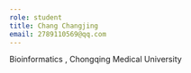```yaml
---
role: student
title: Chang Changjing
email: 2789110569@qq.com
---
```

Bioinformatics , Chongqing Medical University 

